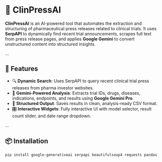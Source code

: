 # 🧠 ClinPressAI

**ClinPressAI** is an AI-powered tool that automates the extraction and structuring of pharmaceutical press releases related to clinical trials. It uses **SerpAPI** to dynamically find recent trial announcements, scrapes full text from press release pages, and applies **Google Gemini** to convert unstructured content into structured insights.

...

## 🚀 Features

- 🔍 **Dynamic Search**: Uses SerpAPI to query recent clinical trial press releases from pharma investor websites.
- 🧠 **Gemini-Powered Analysis**: Extracts trial IDs, drugs, diseases, indications, endpoints, and results using **Google Gemini Pro**.
- 📄 **Structured Output**: Saves results in clean, analysis-ready CSV format.
- 🎛️ **Interactive Widgets**: Fully interactive UI with model selector, result count slider, and date range dropdown.


...

## 📦 Installation

```bash
pip install google-generativeai serpapi beautifulsoup4 requests pandas ipywidgets
